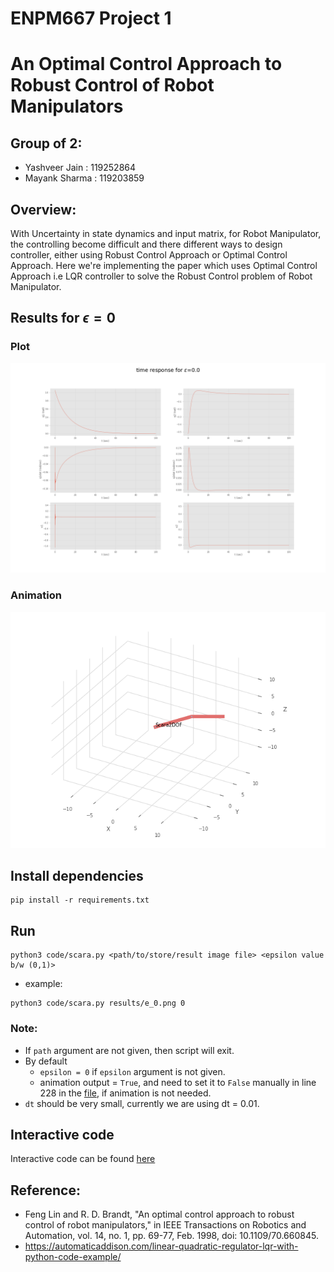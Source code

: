 # ENPM667 Project 1
# An Optimal Control Approach to Robust Control of Robot Manipulators
## Group of 2:
* Yashveer Jain : 119252864
* Mayank Sharma : 119203859

## Overview:
With Uncertainty in state dynamics and input matrix, for Robot Manipulator, the controlling become difficult and there different ways to design controller, either using Robust Control Approach or Optimal Control Approach. Here we're implementing the paper which uses Optimal Control Approach i.e LQR controller to solve the Robust Control problem of Robot Manipulator.

## Results for $\epsilon = 0$
### Plot
![](results/epsilon0.png)

### Animation
![](results/epsilon0.gif)


## Install dependencies
```
pip install -r requirements.txt
```

## Run
```
python3 code/scara.py <path/to/store/result image file> <epsilon value b/w (0,1)>
```
* example:
```
python3 code/scara.py results/e_0.png 0
```
### Note:
* If `path` argument are not given, then script will exit.
* By default 
    - `epsilon = 0` if `epsilon` argument is not given.
    - animation output = `True`, and need to set it to `False` manually in line 228 in the [file](code/scara.py), if animation is not needed.
* `dt` should be very small, currently we are using dt = 0.01.

## Interactive code
Interactive code can be found [here](code/interative_scara.ipynb)


## Reference:
* Feng Lin and R. D. Brandt, "An optimal control approach to robust control of robot manipulators," in IEEE Transactions on Robotics and Automation, vol. 14, no. 1, pp. 69-77, Feb. 1998, doi: 10.1109/70.660845.
* https://automaticaddison.com/linear-quadratic-regulator-lqr-with-python-code-example/

